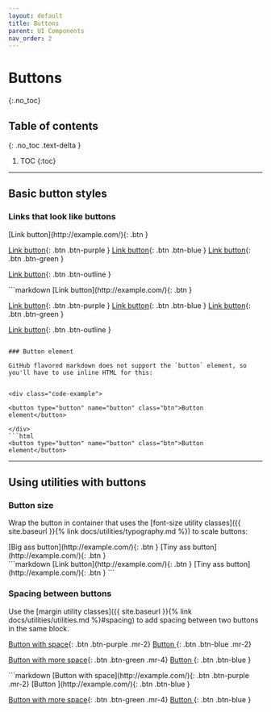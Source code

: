 ```yaml
---
layout: default
title: Buttons
parent: UI Components
nav_order: 2
---
```


# Buttons
{:.no_toc}

## Table of contents
{: .no_toc .text-delta }

1. TOC
{:toc}

---

## Basic button styles

### Links that look like buttons

<div class="code-example" markdown="1">
[Link button](http://example.com/){: .btn }

[Link button](http://example.com/){: .btn .btn-purple }
[Link button](http://example.com/){: .btn .btn-blue }
[Link button](http://example.com/){: .btn .btn-green }

[Link button](http://example.com/){: .btn .btn-outline }

</div>
```markdown
[Link button](http://example.com/){: .btn }

[Link button](http://example.com/){: .btn .btn-purple }
[Link button](http://example.com/){: .btn .btn-blue }
[Link button](http://example.com/){: .btn .btn-green }

[Link button](http://example.com/){: .btn .btn-outline }
```

### Button element

GitHub flavored markdown does not support the `button` element, so you'll have to use inline HTML for this:


<div class="code-example">

<button type="button" name="button" class="btn">Button element</button>

</div>
```html
<button type="button" name="button" class="btn">Button element</button>
```

---

## Using utilities with buttons

### Button size

Wrap the button in container that uses the [font-size utility classes]({{
site.baseurl }}{% link docs/utilities/typography.md %}) to scale buttons:

<div class="code-example" markdown="1">

<span class="fs-6">
[Big ass button](http://example.com/){: .btn }
</span>

<span class="fs-3">
[Tiny ass button](http://example.com/){: .btn }
</span>

</div>
```markdown
<span class="fs-8">
[Link button](http://example.com/){: .btn }
</span>

<span class="fs-3">
[Tiny ass button](http://example.com/){: .btn }
</span>
```

### Spacing between buttons

Use the [margin utility classes]({{ site.baseurl }}{% link docs/utilities/utilities.md %}#spacing) to add spacing between two buttons in the same block.

<div class="code-example" markdown="1">

[Button with space](http://example.com/){: .btn .btn-purple .mr-2}
[Button ](http://example.com/){: .btn .btn-blue .mr-2}

[Button with more space](http://example.com/){: .btn .btn-green .mr-4}
[Button ](http://example.com/){: .btn .btn-blue }
</div>
```markdown
[Button with space](http://example.com/){: .btn .btn-purple .mr-2}
[Button ](http://example.com/){: .btn .btn-blue }

[Button with more space](http://example.com/){: .btn .btn-green .mr-4}
[Button ](http://example.com/){: .btn .btn-blue }
```
